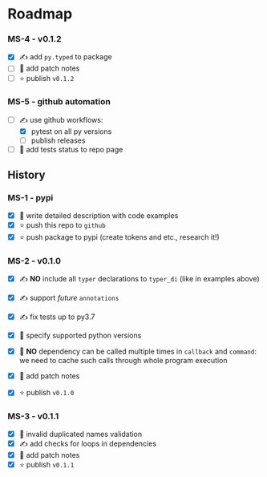 # Roadmap

### MS-4 - v0.1.2

- [x] ✍️ add `py.typed` to package
- [ ] 📖 add patch notes
- [ ] ⭐ publish `v0.1.2` 

### MS-5 - github automation

- [ ] ✍️ use github workflows:
  - [x] pytest on all py versions
  - [ ] publish releases
- [ ] 📖 add tests status to repo page

## History

### MS-1 - pypi

- [x] 📖 write detailed description with code examples
- [x] ⭐ push this repo to `github`
- [x] ⭐ push package to pypi (create tokens and etc., research it!)

### MS-2 - v0.1.0

- [x] ✍️ **NO** include all `typer` declarations to `typer_di` (like in examples above)
- [x] ✍️ support *future* `annotations`
- [x] ✍️ fix tests up to py3.7
- [x] 📖 specify supported python versions
- [x] 🐞 **NO** dependency can be called multiple times in `callback` and `command`: we need to cache such calls through whole program execution
- [x] 📖 add patch notes
- [x] ⭐ publish `v0.1.0` 


### MS-3 - v0.1.1

- [x] 🐞 invalid duplicated names validation
- [x] ✍️ add checks for loops in dependencies
- [x] 📖 add patch notes
- [x] ⭐ publish `v0.1.1` 
